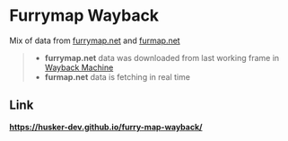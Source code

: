 # Furrymap Wayback

Mix of data from [furrymap.net](https://furrymap.net/) and [furmap.net](https://furmap.net/)

> - **furrymap.net** data was downloaded from last working frame in [Wayback Machine](https://archive.org/web/) 
> - **furmap.net** data is fetching in real time

## Link

**https://husker-dev.github.io/furry-map-wayback/**
